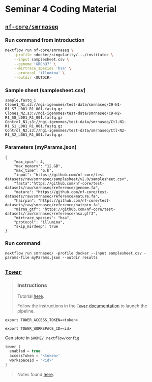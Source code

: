 # Seminar 4 Coding Material


## [`nf-core/smrnaseq`](https://nf-co.re/smrnaseq)

### Run command from Introduction

```bash
nextflow run nf-core/smrnaseq \
    -profile <docker/singularity/.../institute> \
    --input samplesheet.csv \
    --genome 'GRCh37' \
    --mirtrace_species 'hsa' \
    --protocol 'illumina' \
    --outdir <OUTDIR>
```

### Sample sheet (samplesheet.csv)
```console
sample,fastq_1
Clone1_N1,s3://ngi-igenomes/test-data/smrnaseq/C9-N1-R1_S7_L001_R1_001.fastq.gz
Clone1_N2,s3://ngi-igenomes/test-data/smrnaseq/C9-N2-R1_S8_L001_R1_001.fastq.gz
Control_N1,s3://ngi-igenomes/test-data/smrnaseq/Ctl-N1-R1_S1_L001_R1_001.fastq.gz
Control_N2,s3://ngi-igenomes/test-data/smrnaseq/Ctl-N2-R1_S2_L001_R1_001.fastq.gz
```

### Parameters (myParams.json)

```console
{
    "max_cpus": 4,
    "max_memory": "12.GB",
    "max_time": "6.h",
    "input": "https://github.com/nf-core/test-datasets/raw/smrnaseq/samplesheet/v2.0/samplesheet.csv",
    "fasta":"https://github.com/nf-core/test-datasets/raw/smrnaseq/reference/genome.fa",
    "mature": "https://github.com/nf-core/test-datasets/raw/smrnaseq/reference/mature.fa",
    "hairpin": "https://github.com/nf-core/test-datasets/raw/smrnaseq/reference/hairpin.fa",
    "mirna_gtf": "https://github.com/nf-core/test-datasets/raw/smrnaseq/reference/hsa.gff3",
    "mirtrace_species": "hsa",
    "protocol": "illumina",
    "skip_mirdeep": true  
}
```

### Run command
```console
nextflow run smrnaseq/ -profile docker --input samplesheet.csv -params-file myParams.json --outdir results
```

## [`Tower`](https://cloud.tower.nf/)

> ### Instructions
>
>Tutorial [here](https://training.nextflow.io/basic_training/tower/#usage).
>
>Follow the instructions in the [`Tower` documentation](https://tower.nf/docs/launching-pipelines) to launch the pipeline.

```
export TOWER_ACCESS_TOKEN=<token>
```

```
export TOWER_WORKSPACE_ID=<id>
```

Can store in `$HOME/.nextflow/config`

```groovy
tower {
  enabled = true
  accessToken = '<token>'
  workspaceId = '<id>'
}
```

>Notes found [here](https://www.nextflow.io/docs/latest/config.html).
